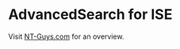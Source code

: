 # AdvancedSearch for ISE

Visit [NT-Guys.com](http://nt-guys.com/advancedsearchiseaddon/) for an overview.
